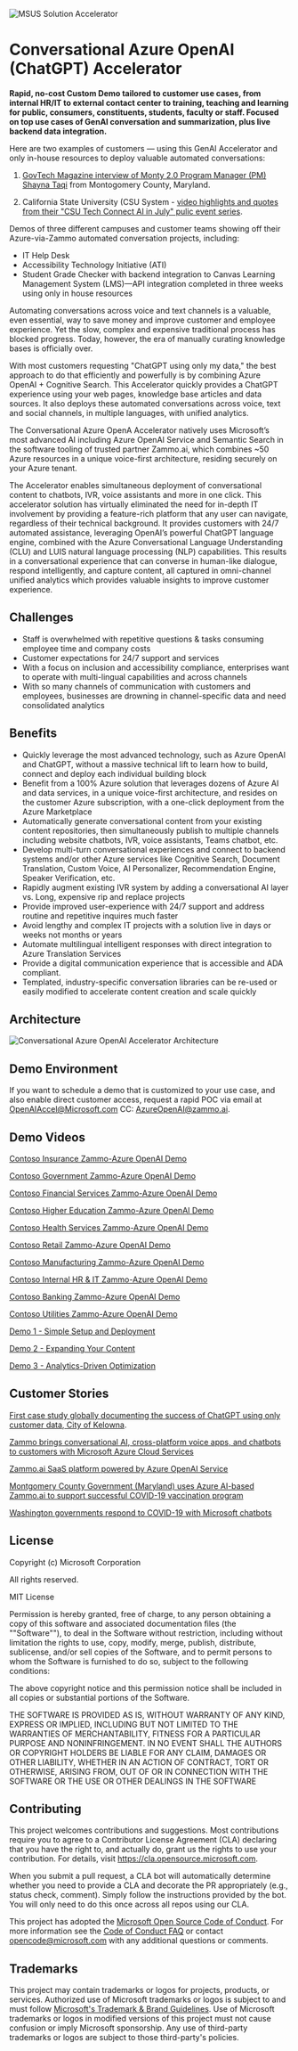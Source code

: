 ![MSUS Solution Accelerator](./images/MSUS%20Solution%20Accelerator%20Banner%20Two_981.png)

# Conversational Azure OpenAI (ChatGPT) Accelerator

**Rapid, no-cost Custom Demo tailored to customer use cases, from internal HR/IT to external contact center to training, teaching and learning for public, consumers, constituents, students, faculty or staff. Focused on top use cases of GenAI conversation and summarization, plus live backend data integration.**

Here are two examples of customers — using this GenAI Accelerator and only in-house resources to deploy valuable automated conversations:
1. [GovTech Magazine interview of Monty 2.0 Program Manager (PM) Shayna Taqi](https://microsoft.sharepoint.com/:b:/t/CAF-SolutionAccelerators/EU2mFzOCwS1Hu_XcvTvuLLUBLFB4NJx3Bz07Vq-XIM-S4g?e=0m5vIb) from Montogomery County, Maryland.

2. California State University (CSU System - [video highlights and quotes from their "CSU Tech Connect AI in July" pulic event series](https://microsoft.sharepoint.com/:b:/t/CAF-SolutionAccelerators/EWW5kAuHQtdAorojqyBXy2YBNOqDeV_v6qEAmDRFYid-Og?e=BOHyhp).

Demos of three different campuses and customer teams showing off their Azure-via-Zammo automated conversation projects, including:
- IT Help Desk
- Accessibility Technology Initiative (ATI)
- Student Grade Checker with backend integration to Canvas Learning Management System (LMS)—API integration completed in three weeks using only in house resources

Automating conversations across voice and text channels is a valuable, even essential, way to save money and improve customer and employee experience. Yet the slow, complex and expensive traditional process has blocked progress. Today, however, the era of manually curating knowledge bases is officially over.

With most customers requesting "ChatGPT using only my data," the best approach to do that efficiently and powerfully is by combining Azure OpenAI + Cognitive Search. This Accelerator quickly provides a ChatGPT experience using your web pages, knowledge base articles and data sources. It also deploys these automated conversations across voice, text and social channels, in multiple languages, with unified analytics.

The Conversational Azure OpenA Accelerator natively uses Microsoft’s most advanced AI including Azure OpenAI Service and Semantic Search in the software tooling of trusted partner Zammo.ai, which combines ~50 Azure resources in a unique voice-first architecture, residing securely on your Azure tenant.

The Accelerator enables simultaneous deployment of conversational content to chatbots, IVR, voice assistants and more in one click. This accelerator solution has virtually eliminated the need for in-depth IT involvement by providing a feature-rich platform that any user can navigate, regardless of their technical background. It provides customers with 24/7 automated assistance, leveraging OpenAI’s powerful ChatGPT language engine, combined with the Azure Conversational Language Understanding (CLU) and LUIS natural language processing (NLP) capabilities. This results in a conversational experience that can converse in human-like dialogue, respond intelligently, and capture content, all captured in omni-channel unified analytics which provides valuable insights to improve customer experience.   
 
 
 ## Challenges
* Staff is overwhelmed with repetitive questions & tasks consuming employee time and company costs 
* Customer expectations for 24/7 support and services  
* With a focus on inclusion and accessibility compliance, enterprises want to operate with multi-lingual capabilities and across channels 
* With so many channels of communication with customers and employees, businesses are drowning in channel-specific data and need consolidated analytics 
 
 ## Benefits
* Quickly leverage the most advanced technology, such as Azure OpenAI and ChatGPT, without a massive technical lift to learn how to build, connect and deploy each individual building block 
* Benefit from a 100% Azure solution that leverages dozens of Azure AI and data services, in a unique voice-first architecture, and resides on the customer Azure subscription, with a one-click deployment from the Azure Marketplace 
* Automatically generate conversational content from your existing content repositories, then simultaneously publish to multiple channels including website chatbots, IVR, voice assistants, Teams chatbot, etc. 
* Develop multi-turn conversational experiences and connect to backend systems and/or other Azure services like Cognitive Search, Document Translation, Custom Voice, AI Personalizer, Recommendation Engine, Speaker Verification, etc. 
* Rapidly augment existing IVR system by adding a conversational AI layer vs. Long, expensive rip and replace projects  
* Provide improved user-experience with 24/7 support and address routine and repetitive inquires much faster 
* Avoid lengthy and complex IT projects with a solution live in days or weeks not months or years 
* Automate multilingual intelligent responses with direct integration to Azure Translation Services 
* Provide a digital communication experience that is accessible and ADA compliant. 
* Templated, industry-specific conversation libraries can be re-used or easily modified to accelerate content creation and scale quickly 
 
 ## Architecture
 ![Conversational Azure OpenAI Accelerator Architecture](./images/OPENAI%20Architecture%20Diagram.png)

 
## Demo Environment
If you want to schedule a demo that is customized to your use case, and also enable direct customer access, request a rapid POC via email at OpenAIAccel@Microsoft.com CC: AzureOpenAI@zammo.ai. 

## Demo Videos 
 [Contoso Insurance Zammo-Azure OpenAI Demo](https://vimeo.com/792353110/314f63bbc3?share=copy)
 
 [Contoso Government Zammo-Azure OpenAI Demo](https://vimeo.com/792722191/6aa7391024?share=copy)
 
 [Contoso Financial Services Zammo-Azure OpenAI Demo](https://vimeo.com/791949738/72dd087931?share=copy)
 
 [Contoso Higher Education Zammo-Azure OpenAI Demo](https://vimeo.com/806037988/60a8102d5c?share=copy)
 
 [Contoso Health Services Zammo-Azure OpenAI Demo](https://vimeo.com/797103031/6c711ec844?share=copy)
 
 [Contoso Retail Zammo-Azure OpenAI Demo](https://vimeo.com/809941410/b97bbb775f?share=copy)
 
 [Contoso Manufacturing Zammo-Azure OpenAI Demo](https://vimeo.com/820587608/266d1e636e?share=copy)

 [Contoso Internal HR & IT Zammo-Azure OpenAI Demo](https://vimeo.com/861297267/9502b770e1?share=copy)

 [Contoso Banking Zammo-Azure OpenAI Demo](https://vimeo.com/862102979/e41ca8b1fe?share=copy)

 [Contoso Utilities Zammo-Azure OpenAI Demo](https://vimeo.com/862456866/187373f48e?share=copy)
 
 [Demo 1 - Simple Setup and Deployment](https://vimeo.com/578609724/970bdbadb5?embedded=true&source=video_title&owner=98548747)
 
 [Demo 2 - Expanding Your Content](https://vimeo.com/578610828/dc121d0ecf?embedded=true&source=video_title&owner=98548747)
 
 [Demo 3 - Analytics-Driven Optimization](https://vimeo.com/578612056/483c00f2b2?embedded=true&source=video_title&owner=98548747)
 
 ## Customer Stories 
[First case study globally documenting the success of ChatGPT using only customer data, City of Kelowna](https://customers.microsoft.com/en-us/story/1641166525350342888-city-of-kelowna-government-azure-open-ai-service).

[Zammo brings conversational AI, cross-platform voice apps, and chatbots to customers with Microsoft Azure Cloud Services](https://customers.microsoft.com/EN-US/story/1345814013982373610-zammo-professional-services-azure-en-united-states)

[Zammo.ai SaaS platform powered by Azure OpenAI Service](https://customers.microsoft.com/en-us/story/1618376584724698898-zammo-professional-services-azure-openai-services)

[Montgomery County Government (Maryland) uses Azure AI-based Zammo.ai to support successful COVID-19 vaccination program](https://customers.microsoft.com/en-us/story/1354241398257818859-zammo-ai-partner-professional-services-cognitive-services)

[Washington governments respond to COVID-19 with Microsoft chatbots](https://www.microsoft.com/en-us/industry/microsoft-in-business/business-transformation/2020/07/24/washington-governments-respond-to-covid-19-with-microsoft-chatbots/)
 
## License
Copyright (c) Microsoft Corporation

All rights reserved.

MIT License

Permission is hereby granted, free of charge, to any person obtaining a copy of this software and associated documentation files (the ""Software""), to deal in the Software without restriction, including without limitation the rights to use, copy, modify, merge, publish, distribute, sublicense, and/or sell copies of the Software, and to permit persons to whom the Software is furnished to do so, subject to the following conditions:

The above copyright notice and this permission notice shall be included in all copies or substantial portions of the Software.

THE SOFTWARE IS PROVIDED AS IS, WITHOUT WARRANTY OF ANY KIND, EXPRESS OR IMPLIED, INCLUDING BUT NOT LIMITED TO THE WARRANTIES OF MERCHANTABILITY, FITNESS FOR A PARTICULAR PURPOSE AND NONINFRINGEMENT. IN NO EVENT SHALL THE AUTHORS OR COPYRIGHT HOLDERS BE LIABLE FOR ANY CLAIM, DAMAGES OR OTHER LIABILITY, WHETHER IN AN ACTION OF CONTRACT, TORT OR OTHERWISE, ARISING FROM, OUT OF OR IN CONNECTION WITH THE SOFTWARE OR THE USE OR OTHER DEALINGS IN THE SOFTWARE


## Contributing

This project welcomes contributions and suggestions.  Most contributions require you to agree to a
Contributor License Agreement (CLA) declaring that you have the right to, and actually do, grant us
the rights to use your contribution. For details, visit https://cla.opensource.microsoft.com.

When you submit a pull request, a CLA bot will automatically determine whether you need to provide
a CLA and decorate the PR appropriately (e.g., status check, comment). Simply follow the instructions
provided by the bot. You will only need to do this once across all repos using our CLA.

This project has adopted the [Microsoft Open Source Code of Conduct](https://opensource.microsoft.com/codeofconduct/).
For more information see the [Code of Conduct FAQ](https://opensource.microsoft.com/codeofconduct/faq/) or
contact [opencode@microsoft.com](mailto:opencode@microsoft.com) with any additional questions or comments.

## Trademarks

This project may contain trademarks or logos for projects, products, or services. Authorized use of Microsoft 
trademarks or logos is subject to and must follow 
[Microsoft's Trademark & Brand Guidelines](https://www.microsoft.com/en-us/legal/intellectualproperty/trademarks/usage/general).
Use of Microsoft trademarks or logos in modified versions of this project must not cause confusion or imply Microsoft sponsorship.
Any use of third-party trademarks or logos are subject to those third-party's policies.
